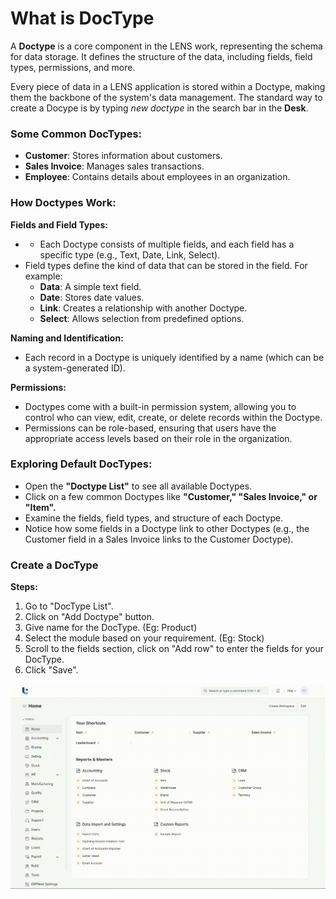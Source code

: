 # What is DocType

A **Doctype** is a core component in the LENS work, representing the schema for data storage. It defines the structure of the data, including fields, field types, permissions, and more.

Every piece of data in a LENS application is stored within a Doctype, making them the backbone of the system's data management. The standard way to create a Docype is by typing _new doctype_ in the search bar in the **Desk**.

### Some Common DocTypes:

-   **Customer**: Stores information about customers.
-   **Sales Invoice**: Manages sales transactions.
-   **Employee**: Contains details about employees in an organization.

### How Doctypes Work:

**Fields and Field Types:**

-   -   Each Doctype consists of multiple fields, and each field has a specific type (e.g., Text, Date, Link, Select).
-   Field types define the kind of data that can be stored in the field. For example:
    -   **Data**: A simple text field.
    -   **Date**: Stores date values.
    -   **Link**: Creates a relationship with another Doctype.
    -   **Select**: Allows selection from predefined options.

**Naming and Identification:**

-   Each record in a Doctype is uniquely identified by a name (which can be a system-generated ID).

**Permissions:**

-   Doctypes come with a built-in permission system, allowing you to control who can view, edit, create, or delete records within the Doctype.
-   Permissions can be role-based, ensuring that users have the appropriate access levels based on their role in the organization.

### Exploring Default DocTypes:

 - Open the **"Doctype List"** to see all available Doctypes.
 -  Click on a few common Doctypes like **"Customer," "Sales Invoice," or "Item".**
-   Examine the fields, field types, and structure of each Doctype.
- Notice how some fields in a Doctype link to other Doctypes (e.g., the Customer field in a Sales Invoice links to the Customer Doctype).

### Create a DocType
**Steps:**

 1. Go to "DocType List".
 2. Click on "Add Doctype" button.
 3. Give name for the DocType. (Eg: Product)
 4. Select the module based on your requirement. (Eg: Stock)
 5. Scroll to the fields section, click on "Add row" to enter the fields for your DocType.
 6. Click "Save".

![enter image description here](https://github.com/lmnaslimited/wedha/blob/framework/lms/media/Doctype%20Creation%20%281%29.gif?raw=true)

<!--stackedit_data:
eyJoaXN0b3J5IjpbNTA4NTY1MTQwLC00MTYxMzI0NTksMTYzNj
MwNTgxLDY0MDE3OTMzMSwtMTkwMTgwMTEwMSwyMDg1MjIwMDEs
MTk0ODc0MDU2LC0xNzAwMTU4OTk2LDEzMjM2OTMxNCwxNzA0NT
c5MjQsMjE3MDkzODEwXX0=
-->